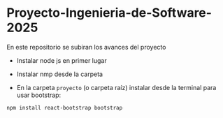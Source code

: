 # Proyecto-Ingenieria-de-Software-2025
En este repositorio se subiran los avances del proyecto

* Instalar node js en primer lugar
* Instalar nmp desde la carpeta

* En la carpeta `proyecto` (o carpeta raíz) instalar desde la terminal para usar bootstrap:
```bash
npm install react-bootstrap bootstrap
```

